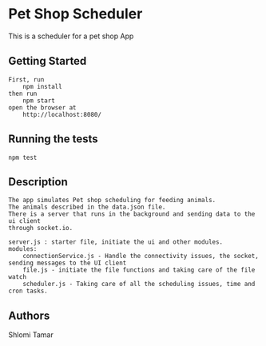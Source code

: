 # Pet Shop Scheduler

This is a scheduler for a pet shop App

## Getting Started

    First, run 
        npm install
    then run 
        npm start
    open the browser at 
        http://localhost:8080/        

## Running the tests

    npm test

## Description

    The app simulates Pet shop scheduling for feeding animals.
    The animals described in the data.json file.
    There is a server that runs in the background and sending data to the ui client 
    through socket.io.

    server.js : starter file, initiate the ui and other modules.
    modules: 
        connectionService.js - Handle the connectivity issues, the socket, sending messages to the UI client
        file.js - initiate the file functions and taking care of the file watch
        scheduler.js - Taking care of all the scheduling issues, time and cron tasks.

## Authors

Shlomi Tamar

